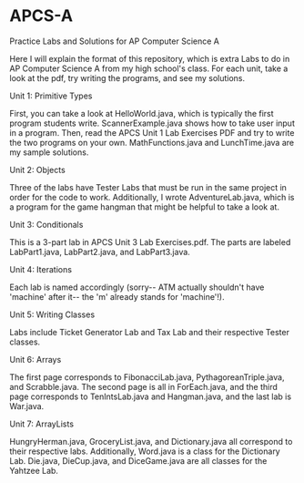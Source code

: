 # APCS-A
Practice Labs and Solutions for AP Computer Science A

Here I will explain the format of this repository, which is extra Labs to do in AP Computer Science A from my high school's class. For each unit, take a look at the pdf, try writing the programs, and see my solutions.

Unit 1: Primitive Types

First, you can take a look at HelloWorld.java, which is typically the first program students write.
ScannerExample.java shows how to take user input in a program.
Then, read the APCS Unit 1 Lab Exercises PDF and try to write the two programs on your own. 
MathFunctions.java and LunchTime.java are my sample solutions.

Unit 2: Objects

Three of the labs have Tester Labs that must be run in the same project in order for the code to work. Additionally, I wrote AdventureLab.java, which is a program for the game hangman that might be helpful to take a look at.

Unit 3: Conditionals

This is a 3-part lab in APCS Unit 3 Lab Exercises.pdf. The parts are labeled LabPart1.java, LabPart2.java, and LabPart3.java.

Unit 4: Iterations

Each lab is named accordingly (sorry-- ATM actually shouldn't have 'machine' after it-- the 'm' already stands for 'machine'!).

Unit 5: Writing Classes

Labs include Ticket Generator Lab and Tax Lab and their respective Tester classes.

Unit 6: Arrays

The first page corresponds to FibonacciLab.java, PythagoreanTriple.java, and Scrabble.java. The second page is all in ForEach.java, and the third page corresponds to TenIntsLab.java and Hangman.java, and the last lab is War.java.

Unit 7: ArrayLists

HungryHerman.java, GroceryList.java, and Dictionary.java all correspond to their respective labs. Additionally, Word.java is a class for the Dictionary Lab. Die.java, DieCup.java, and DiceGame.java are all classes for the Yahtzee Lab.

